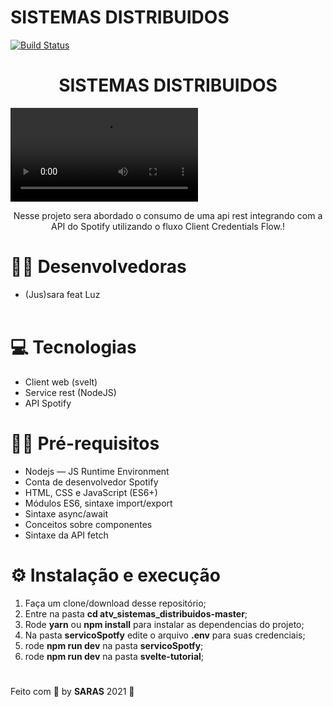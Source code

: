 # SISTEMAS DISTRIBUIDOS



[![Build Status](https://travis-ci.org/joemccann/dillinger.svg?branch=master)](https://travis-ci.org/joemccann/dillinger)

<h1 align="center">SISTEMAS DISTRIBUIDOS</h1>
<video src="https://youtu.be/SilbCZ-2ERY" autoplay >
  Desculpa, o seu navegador não suporta vídeos incorporados,
  mas você pode <a href="https://youtu.be/SilbCZ-2ERY">baixá-lo</a>
  e assistir pelo seu reprodutor de mídia favorito!
</video>

<p align="center">Nesse projeto sera abordado o consumo de uma api rest integrando com a API do Spotify utilizando o fluxo Client Credentials Flow.!</p>

# 👩‍💻 Desenvolvedoras

* (Jus)sara feat Luz
<br/><br/>

# 💻 Tecnologias

* Client web (svelt)
* Service rest (NodeJS)
* API Spotify

# ✋🏻  Pré-requisitos

* Nodejs — JS Runtime Environment
* Conta de desenvolvedor Spotify
* HTML, CSS e JavaScript (ES6+)
* Módulos ES6, sintaxe import/export
* Sintaxe async/await
* Conceitos sobre componentes
* Sintaxe da API fetch

# ⚙️ Instalação e execução 

1. Faça um clone/download desse repositório;
2. Entre na pasta **cd atv_sistemas_distribuidos-master**;
3. Rode **yarn** ou **npm install** para instalar as dependencias do projeto;
4. Na pasta **servicoSpotfy** edite o arquivo **.env** para suas credenciais;
5. rode **npm run dev** na pasta **servicoSpotfy**;
6. rode **npm run dev** na pasta **svelte-tutorial**;
#

Feito com 💖 by **SARAS** 2021 👋

